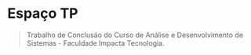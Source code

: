 # Espaço TP
> Trabalho de Conclusão do Curso de Análise e Desenvolvimento de Sistemas - Faculdade Impacta Tecnologia.
